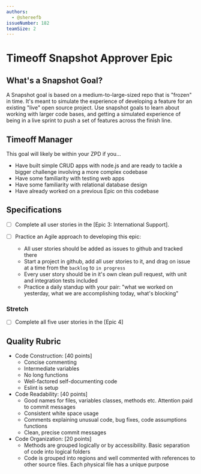 ```yaml
---
authors:
  - @shereefb
issueNumber: 182
teamSize: 2
---
```


# Timeoff Snapshot Approver Epic

## What's a Snapshot Goal?

A Snapshot goal is based on a medium-to-large-sized repo that is "frozen" in time. It's meant to simulate the experience of developing a feature for an existing "live" open source project.
Use snapshot goals to learn about working with larger code bases, and getting a simulated experience of being in a live sprint to push a set of features across the finish line.

## Timeoff Manager

This goal will likely be within your ZPD if you...

- Have built simple CRUD apps with node.js and are ready to tackle a bigger challenge involving a more complex codebase
- Have some familiarity with testing web apps
- Have some familiarity with relational database design
- Have already worked on a previous Epic on this codebase

## Specifications


- [ ] Complete all user stories in the [Epic 3: International Support].

- [ ] Practice an Agile approach to developing this epic:
  - All user stories should be added as issues to github and tracked there
  - Start a project in github, add all user stories to it, and drag on issue at a time from the `backlog` to `in progress`
  - Every user story should be in it's own clean pull request, with unit and integration tests included
  - Practice a daily standup with your pair: "what we worked on yesterday, what we are accomplishing today, what's blocking"

### Stretch

- [ ] Complete all five user stories in the [Epic 4]

## Quality Rubric

- Code Construction: [40 points]
  - Concise commenting
  - Intermediate variables
  - No long functions
  - Well-factored self-documenting code
  - Eslint is setup
- Code Readability: [40 points]
  - Good names for files, variables classes, methods etc. Attention paid to commit messages
  - Consistent white space usage
  - Comments explaining unusual code, bug fixes, code assumptions functions
  - Clean, precise commit messages
- Code Organization: [20 points]
  - Methods are grouped logically or by accessibility. Basic separation of code into logical folders
  - Code is grouped into regions and well commented with references to other source files. Each physical file has a unique purpose
